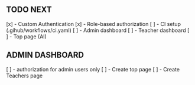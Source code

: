 ## TODO NEXT

[x] - Custom Authentication
[x] - Role-based authorization
[ ] - CI setup (.gihub/workflows/ci.yaml)
[ ] - Admin dashboard
[ ] - Teacher dashboard
[ ] - Top page (AI)



## ADMIN DASHBOARD
[ ] - authorization for admin users only
[ ] - Create top page
[ ] - Create Teachers page